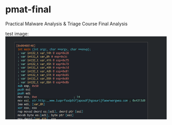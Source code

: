 # pmat-final
Practical Malware Analysis &amp; Triage Course Final Analysis


test image:
![](/_images/Pasted%20image%2020230217224923.png) 